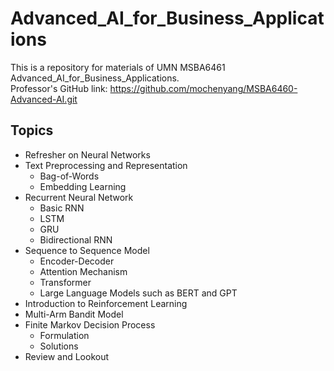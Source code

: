 # Advanced_AI_for_Business_Applications
This is a repository for materials of UMN MSBA6461 Advanced_AI_for_Business_Applications.    
Professor's GitHub link: https://github.com/mochenyang/MSBA6460-Advanced-AI.git

## Topics 
- Refresher on Neural Networks
- Text Preprocessing and Representation
  - Bag-of-Words
  - Embedding Learning  
- Recurrent Neural Network
  - Basic RNN
  - LSTM
  - GRU
  - Bidirectional RNN 
- Sequence to Sequence Model
  - Encoder-Decoder
  - Attention Mechanism
  - Transformer
  - Large Language Models such as BERT and GPT  
- Introduction to Reinforcement Learning
- Multi-Arm Bandit Model  
- Finite Markov Decision Process
  - Formulation
  - Solutions
- Review and Lookout
